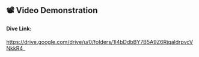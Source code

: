 ## 📽️ Video Demonstration

####  Dive Link: 
https://drive.google.com/drive/u/0/folders/1l4bDdbBY7B5A9Z6RjqaldrpvcVNkkR4_
